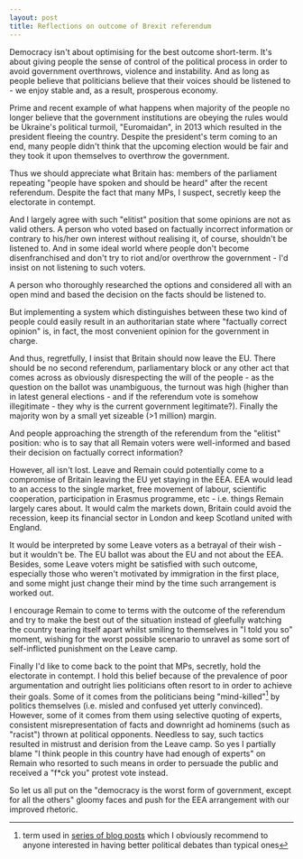 ```yaml
---
layout: post
title: Reflections on outcome of Brexit referendum
---
```


Democracy isn't about optimising for the best outcome short-term. It's about
giving people the sense of control of the political process in order to avoid
government overthrows, violence and instability. And as long as people believe
that politicians believe that their voices should be listened to - we enjoy
stable and, as a result, prosperous economy.

Prime and recent example of what happens when majority of the people no longer
believe that the government institutions are obeying the rules would be
Ukraine's political turmoil, "Euromaidan", in 2013 which resulted in the
president fleeing the country. Despite the president's term coming to an end,
many people didn't think that the upcoming election would be fair and they took
it upon themselves to overthrow the government.

Thus we should appreciate what Britain has: members of the parliament repeating
"people have spoken and should be heard" after the recent referendum. Despite
the fact that many MPs, I suspect, secretly keep the electorate in contempt.

And I largely agree with such "elitist" position that some opinions are not as
valid others. A person who voted based on factually incorrect information or
contrary to his/her own interest without realising it, of course, shouldn't be
listened to. And in some ideal world where people don't become disenfranchised
and don't try to riot and/or overthrow the government - I'd insist on not
listening to such voters.

A person who thoroughly researched the options and considered all with an open
mind and based the decision on the facts should be listened to.

But implementing a system which distinguishes between these two kind of people
could easily result in an authoritarian state where "factually correct opinion"
is, in fact, the most convenient opinion for the government in charge.

And thus, regretfully, I insist that Britain should now leave the EU. There
should be no second referendum, parliamentary block or any other act that comes
across as obviously disrespecting the will of the people - as the question on
the ballot was unambiguous, the turnout was high (higher than in latest general
elections - and if the referendum vote is somehow illegitimate - they why is
the current government legitimate?). Finally the majority won by a small yet
sizeable (>1 million) margin.

And people approaching the strength of the referendum from the "elitist"
position: who is to say that all Remain voters were well-informed and based
their decision on factually correct information?

However, all isn't lost. Leave and Remain could potentially come to a
compromise of Britain leaving the EU yet staying in the EEA. EEA would lead to
an access to the single market, free movement of labour, scientific
cooperation, participation in Erasmus programme, etc - i.e. things Remain
largely cares about. It would calm the markets down, Britain could avoid the
recession, keep its financial sector in London and keep Scotland united with
England.

It would be interpreted by some Leave voters as a betrayal of their wish - but
it wouldn't be. The EU ballot was about the EU and not about the EEA. Besides,
some Leave voters might be satisfied with such outcome, especially those who
weren't motivated by immigration in the first place, and some might just change
their mind by the time such arrangement is worked out.

I encourage Remain to come to terms with the outcome of the referendum and try
to make the best out of the situation instead of gleefully watching the country
tearing itself apart whilst smiling to themselves in "I told you so" moment,
wishing for the worst possible scenario to unravel as some sort of
self-inflicted punishment on the Leave camp.

Finally I'd like to come back to the point that MPs, secretly, hold the
electorate in contempt. I hold this belief because of the prevalence of poor
argumentation and outright lies politicians often resort to in order to achieve
their goals. Some of it comes from the politicians being "mind-killed"[^1] by
politics themselves (i.e. misled and confused yet utterly convinced). However,
some of it comes from them using selective quoting of experts, consistent
misrepresentation of facts and downright ad hominems (such as "racist") thrown
at political opponents. Needless to say, such tactics resulted in mistrust and
derision from the Leave camp. So yes I partially blame "I think people in this
country have had enough of experts" on Remain who resorted to such means in
order to persuade the public and received a "f*ck you" protest vote instead.

So let us all put on the "democracy is the worst form of government, except for
all the others" gloomy faces and push for the EEA arrangement with our improved
rhetoric.

[^1]: term used in [series of blog posts][lw] which I obviously recommend to
      anyone interested in having better political debates than typical ones

[lw]: https://wiki.lesswrong.com/wiki/Politics_is_the_Mind-Killer
